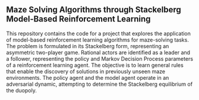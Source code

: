 ## Maze Solving Algorithms through Stackelberg Model-Based Reinforcement Learning

This repository contains the code for a project that explores the application of model-based reinforcement learning algorithms for maze-solving tasks. The problem is formulated in its Stackelberg form, representing an asymmetric two-player game. Rational actors are identified as a leader and a follower, representing the policy and Markov Decision Process parameters of a reinforcement learning agent. The objective is to learn general rules that enable the discovery of solutions in previously unseen maze environments. The policy agent and the model agent operate in an adversarial dynamic, attempting to determine the Stackelberg equilibrium of the duopoly.
